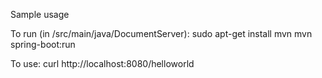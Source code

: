 Sample usage

To run (in /src/main/java/DocumentServer):
sudo apt-get install mvn
mvn spring-boot:run

To use:
curl http://localhost:8080/helloworld
